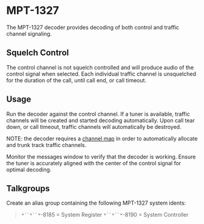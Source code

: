 # MPT-1327 #

The MPT-1327 decoder provides decoding of both control and traffic channel signaling.

## Squelch Control ##

The control channel is not squelch controlled and will produce audio of the control signal when selected.  Each individual traffic channel is unsquelched for the duration of the call, until call end, or call timeout.

## Usage ##
Run the decoder against the control channel.  If a tuner is available, traffic channels will be created and started decoding automatically.  Upon call tear down, or call timeout, traffic channels will automatically be destroyed.

NOTE: the decoder requires a [channel map](ChannelMap) in order to automatically allocate and trunk track traffic channels.

Monitor the messages window to verify that the decoder is working.  Ensure the tuner is accurately aligned with the center of the control signal for optimal decoding.

## Talkgroups ##

Create an alias group containing the following MPT-1327 system idents:

> `*``*``*`-8185 = System Register
> `*``*``*`-8190 = System Controller